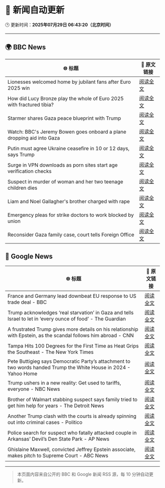 # 🧠 新闻自动更新

🕒 更新时间：**2025年07月29日 06:43:20（北京时间）**

---

## 🌍 BBC News

| 🌐 标题 | 🔗 原文链接 |
|--------|-------------|
| Lionesses welcomed home by jubilant fans after Euro 2025 win | [阅读全文](https://www.bbc.com/news/articles/c4gz5pzddgyo?at_medium=RSS&at_campaign=rss) |
| How did Lucy Bronze play the whole of Euro 2025 with fractured tibia? | [阅读全文](https://www.bbc.com/sport/football/articles/c4g0q0jw9v6o?at_medium=RSS&at_campaign=rss) |
| Starmer shares Gaza peace blueprint with Trump | [阅读全文](https://www.bbc.com/news/articles/cly6zgyy0wjo?at_medium=RSS&at_campaign=rss) |
| Watch: BBC's Jeremy Bowen goes onboard a plane dropping aid into Gaza | [阅读全文](https://www.bbc.com/news/videos/clyj4gnzxgno?at_medium=RSS&at_campaign=rss) |
| Putin must agree Ukraine ceasefire in 10 or 12 days, says Trump | [阅读全文](https://www.bbc.com/news/articles/c707zrrd7xqo?at_medium=RSS&at_campaign=rss) |
| Surge in VPN downloads as porn sites start age verification checks | [阅读全文](https://www.bbc.com/news/articles/cn72ydj70g5o?at_medium=RSS&at_campaign=rss) |
| Suspect in murder of woman and her two teenage children dies | [阅读全文](https://www.bbc.com/news/articles/cqjylj455v4o?at_medium=RSS&at_campaign=rss) |
| Liam and Noel Gallagher's brother charged with rape | [阅读全文](https://www.bbc.com/news/articles/cr4exd0yx90o?at_medium=RSS&at_campaign=rss) |
| Emergency pleas for strike doctors to work blocked by union | [阅读全文](https://www.bbc.com/news/articles/cd0dz70zmx3o?at_medium=RSS&at_campaign=rss) |
| Reconsider Gaza family case, court tells Foreign Office | [阅读全文](https://www.bbc.com/news/articles/c4g0qeedgzwo?at_medium=RSS&at_campaign=rss) |

## 📰 Google News

| 🌐 标题 | 🔗 原文链接 |
|--------|-------------|
| France and Germany lead downbeat EU response to US trade deal - BBC | [阅读全文](https://news.google.com/rss/articles/CBMiWkFVX3lxTE8tSl90TFFIMWlDbkpOWENzQnJRN1RJNTA5SlFWV0d4elZYeVN3Zm5SbDBnZUdKWHRCS1lhbm5sWjk3ZGg5RVVITExXQ1FvY0I0NGdOWVJyWmJaUdIBX0FVX3lxTE9fSnFxMl8tdF9yaGdLLURBX2ZubUFQYWx3Vmw1OHZCbEdka21haEk5WXAwOEdsMUJ2SFZqZXpNaHppY1Myc1VIVWNHU2h1dmEzWlpwVDN2WVBhcXlMUnY0?oc=5) |
| Trump acknowledges ‘real starvation’ in Gaza and tells Israel to let in ‘every ounce of food’ - The Guardian | [阅读全文](https://news.google.com/rss/articles/CBMi0wFBVV95cUxPZFp1SVdoYXpsOHFuOUlReDljdUlRbUIwajdYcDF5aGZTdjNSalhQQ0p1MXRoMGJma2hSeTJVYk1JMEFVQkxBZ3RZSHA4XzdmckpoMW4wMFlQT2ZJWVF6QmU2eTd5cXJkVHl2S3NDTWhoZjlOUTY4a0FBdkF1ei13ZTBXQ1lGQTVEVEVJSlJSbzZvdE04ZUZyMDA1YVNvTVYxM2NwTXNRZHh0V1ZaNXZ1X2hYaFc0V3lOVDk0dFFSSTYtUmFSN3oxa2VKeFM3YU92VkpF?oc=5) |
| A frustrated Trump gives more details on his relationship with Epstein, as the scandal follows him abroad - CNN | [阅读全文](https://news.google.com/rss/articles/CBMiiwFBVV95cUxObTlBUGtfb01yZ1Zjc3NaaW5wekEzbDJfTTkzcnBZMWprTDNjMHF0SkppMmZJYUlKMGZTb0RjUkRIMzFOcmVzRGwwRWFCdGcxaHRzU3NEWUhwM0ZwYU5GWjhxUFpBOWlDRGlSRE44MVg5TDNPMS1MT1o3bFVpcVBKMEtsRF9KWnplemVn0gGQAUFVX3lxTE1id21iTWM0UTY2Qm9VeTk4YURJM3lzbU1ha0hkLWpuaW4yR3daT1BKQ3ZsS3l1Y2ZHUHZIZVQzQUptNmhfLUo4WkJDenNBVlhMMjB2YS1vRXBQZDZtOXZXVUpjNE5GZ3B5dXlnYkNmUkVmaFZpSjZhcFVXaTJCc1U4ZU1sQXNTd1l3X01nd09xNw?oc=5) |
| Tampa Hits 100 Degrees for the First Time as Heat Grips the Southeast - The New York Times | [阅读全文](https://news.google.com/rss/articles/CBMimgFBVV95cUxQSm01TGZIWXdJQjJjN3F2RFBTVk5RbTNpazVfM29IS1A3TWpEaVhSbVA3dk9OVGU0U2ZtQ2daUVNneGh4RU1ESER0akVsdnJqS1VYSVJSYlVvaHRtZW5EY2RUYUdKbFZUOEhONEt0NlF6enVqUjNJYXBOTXZ0M2VQWnVyMmtoUk5nRmVfbDJmSmZ2b1dPNzl1UmVn?oc=5) |
| Pete Buttigieg says Democratic Party’s attachment to two words handed Trump the White House in 2024 - Yahoo Home | [阅读全文](https://news.google.com/rss/articles/CBMigwFBVV95cUxNQXpQRVhOZDVPS1Vsdm1NOTNQOFhnN0FwZkFkSnRBOVp4UFc3RTRDdHZsSzFsUVY0c2dPcTdBTnRjd2t0ZlBlZjRBX29JM2FpbGRBcGl0UEJwcE5zVXI0ZG43M2E0ZHYwRjNkd2UtVEk2SlluSmNtQVJOV2twcXR2eUxtVQ?oc=5) |
| Trump ushers in a new reality: Get used to tariffs, everyone - NBC News | [阅读全文](https://news.google.com/rss/articles/CBMioAFBVV95cUxQTHNWemxTZENRTGtBWFBQVk9lUjJHc2g0RllzeFZORWI3NkwxS0pzYzlDaWhoR0h0RFVPU3RxaGxnTjZTWlE0Vm4zb0dUTFRNS2JVMEU5dE5ibnUwaUNnUmxlUXU1WTR4VWNUeHFiOE0wZWZnWlVNWG1wdG9qbkpOZmNKYWRGa19ManlsaVVlZFhiZjNHTDRPX0p0U1JoakQ30gFWQVVfeXFMT0xFdTZBZno5ZmpVdWU3Sno4RDhSQ0NnX1E5VjRsLWszQXg0MVJOQ1FrNE9jTDg3OWNXUGNLVlc2T3NZazE3TmdyWHZmMkZFaXV1eVlOOXc?oc=5) |
| Brother of Walmart stabbing suspect says family tried to get him help for years - The Detroit News | [阅读全文](https://news.google.com/rss/articles/CBMi4AFBVV95cUxPamhWMHNzNzB2ZzY3SHZ6cXllSV9XVm9BclZXSG1uOEJ1WFdpTHdzOWIydVgyUFpFSGtGeU45N1A4cUhTV1hMMUk3UHZ1SGJ0YTZwMkthM05vdXpycENHZlZFYVA0RzFuQ2xkekk0aERXOUgyQXFmakplSGR5SlRXbFlmUFl2RGt2SXFoX05tMjRGRHdPaGNmZmdPM2EycTcyVFNsdi1GZ3hOb3dnaFRWNUpZOG1mcnVjZ3JOM0I4bWNsMGJfaHNQZmtWTFlmZi1TdVl5RXVIMVl0Tzk1R3FkUA?oc=5) |
| Another Trump clash with the courts is already spinning out into criminal cases - Politico | [阅读全文](https://news.google.com/rss/articles/CBMizgFBVV95cUxPM2c4ZjNTM0VGME1PZnNxZGJtZlVQYlJTbmI4ZWQ2ZXZrTE1sazVsUzNQYWJldDdpQXpESG9GT1hTRW9taHV0VHRBZHdqVDdZYXRidEdISHZMNzZVX1FhOHpVMEtLSWJWNktfbDBrS1dMNnREY0Zzai10aVlJYjJNMk5MTllhV2xCZ2dWeHc2Y19GVlFEb0FFQWVNeDhweUFOYjJvTEstVWc3TmZ5TFZHaXhMNDE5cDgxVXdHTGV5bW9zU0EyODFFSkd0aTdjZw?oc=5) |
| Police search for suspect who fatally attacked couple in Arkansas’ Devil’s Den State Park - AP News | [阅读全文](https://news.google.com/rss/articles/CBMioAFBVV95cUxNWmxMMmRrY202SVFTSzczTnpzaUpJbm54TWNfMEdvZ2piM2JjbmUwTVF6NTNrN3FBMGZmcGJKX1R0Y2c0Y29WSlBJZUxFc1pfTGQza1ZJWldGdzBlS2hHUV9zTVVUNGtDb01rM3FpbXVaaWVoQ21QWEo2NGhIVHRPdDVpMEg4bk9SRmpCU1pzVmFuMmdlbnVhLURVeDV0Tll6?oc=5) |
| Ghislaine Maxwell, convicted Jeffrey Epstein associate, makes pitch to Supreme Court - ABC News | [阅读全文](https://news.google.com/rss/articles/CBMimgFBVV95cUxQX0t3Szd4Q2hfbk9sX2ROLVRqaHVoeklMYzA1UmtoNFFEOVNMUnI3Mm5kU3RFUjRKRGRjcmdZbGhDSkZpRmZlVzd2cDZhaDVua1RPRDBsV1BGdDRwdGZMMXhUbExmb3NNTmZWUWlZUXB0MlZmVk4yd0JSd1RYRjUwdlVubVZLUDdDdWd5dEVBVXRkQU5Cb2xLbTBB0gGfAUFVX3lxTE1SX2RJQmkyVVNKczNXR0ZZVUc2NHZrWG16Rkk0N2xmcHl3aUdyQzhkRG16QkpuNlJkUi15RVE3cE1tTXZyN0czVm9RZGNWWnY5MWFjVmJBdnlGX3A3eVVMcEZGYmZwa1p3V3dqVGJrT3lDTV85VThTNnBIQ2FzTjdEbzNjcTFBQ0ppZkpBdHBRUXFmODlBX1Z1cTUwb2VTMA?oc=5) |

---
> 本页面内容来自公开的 BBC 和 Google 新闻 RSS 源，每 10 分钟自动更新。